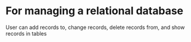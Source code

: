 # For managing a relational database

User can add records to, change records, delete records from, and show records in tables
